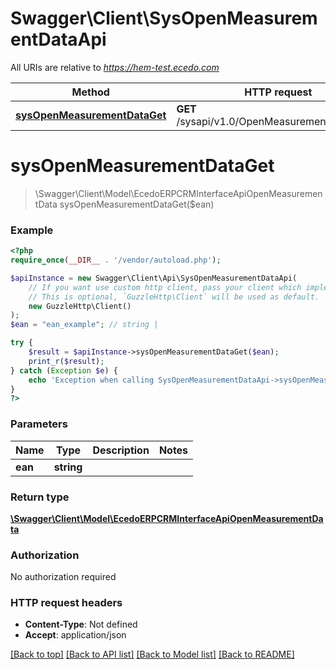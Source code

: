 # Swagger\Client\SysOpenMeasurementDataApi

All URIs are relative to *https://hem-test.ecedo.com*

Method | HTTP request | Description
------------- | ------------- | -------------
[**sysOpenMeasurementDataGet**](SysOpenMeasurementDataApi.md#sysOpenMeasurementDataGet) | **GET** /sysapi/v1.0/OpenMeasurementData/{ean} | 


# **sysOpenMeasurementDataGet**
> \Swagger\Client\Model\EcedoERPCRMInterfaceApiOpenMeasurementData sysOpenMeasurementDataGet($ean)



### Example
```php
<?php
require_once(__DIR__ . '/vendor/autoload.php');

$apiInstance = new Swagger\Client\Api\SysOpenMeasurementDataApi(
    // If you want use custom http client, pass your client which implements `GuzzleHttp\ClientInterface`.
    // This is optional, `GuzzleHttp\Client` will be used as default.
    new GuzzleHttp\Client()
);
$ean = "ean_example"; // string | 

try {
    $result = $apiInstance->sysOpenMeasurementDataGet($ean);
    print_r($result);
} catch (Exception $e) {
    echo 'Exception when calling SysOpenMeasurementDataApi->sysOpenMeasurementDataGet: ', $e->getMessage(), PHP_EOL;
}
?>
```

### Parameters

Name | Type | Description  | Notes
------------- | ------------- | ------------- | -------------
 **ean** | **string**|  |

### Return type

[**\Swagger\Client\Model\EcedoERPCRMInterfaceApiOpenMeasurementData**](../Model/EcedoERPCRMInterfaceApiOpenMeasurementData.md)

### Authorization

No authorization required

### HTTP request headers

 - **Content-Type**: Not defined
 - **Accept**: application/json

[[Back to top]](#) [[Back to API list]](../../README.md#documentation-for-api-endpoints) [[Back to Model list]](../../README.md#documentation-for-models) [[Back to README]](../../README.md)


